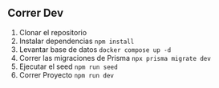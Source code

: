## Correr Dev
1. Clonar el repositorio
2. Instalar dependencias ```npm install```
3. Levantar base de datos ```docker compose up -d```
4. Correr las migraciones de Prisma ```npx prisma migrate dev``` 
6. Ejecutar el seed ```npm run seed```
5. Correr Proyecto ```npm run dev```